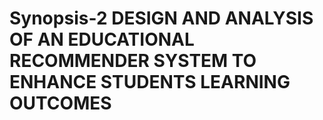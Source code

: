 # Synopsis-2 DESIGN AND ANALYSIS OF AN EDUCATIONAL RECOMMENDER  SYSTEM TO ENHANCE STUDENTS LEARNING OUTCOMES
